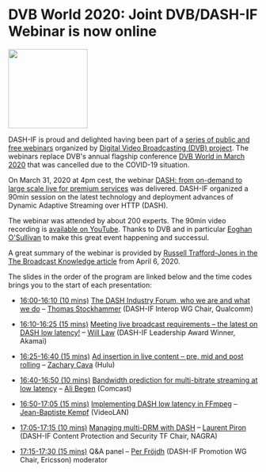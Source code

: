 
# DVB World 2020: Joint DVB/DASH-IF Webinar is now online 

<a href="https://dvb.org/webinar/webinar-dash-from-on-demand-to-large-scale-live-for-premium-services/" target="_blank" rel="noopener noreferrer"><img height="160px"  src="https://dashif.org/img/dvbworld2020_blue_642x428.png" alt="" /></a>
 
DASH-IF is proud and delighted having been part of a <a href="https://dvb.org/news-events/webinars"> series of public and free webinars</a> organized by <a href="http://www.dvb.org">Digital Video Broadcasting (DVB) project</a>. The webinars replace DVB's annual flagship conference <a href="http://www.dvbworld.org">DVB World in March 2020</a> that was cancelled due to the COVID-19 situation.

On March 31, 2020 at 4pm cest, the webinar <a href="https://dvb.org/webinar/webinar-dash-from-on-demand-to-large-scale-live-for-premium-services/">DASH: from on-demand to large scale live for premium services</a> was delivered. DASH-IF organized a 90min session on the latest technology and deployment advances of Dynamic Adaptive Streaming over HTTP (DASH). 

The webinar was attended by about 200 experts. The 90min video recording is <a href="https://youtu.be/1EwqPZF9LDk">available on YouTube</a>. Thanks to DVB and in particular <a href="https://www.linkedin.com/in/eoghanosullivan/">Eoghan O'Sullivan</a> to make this great event happening and successul.

A great summary of the webinar is provided by <a href="https://www.linkedin.com/in/russell-trafford-jones">Russell Trafford-Jones in the <a href="https://thebroadcastknowledge.com/2020/04/06/video-dash-from-on-demand-to-large-scale-live-for-premium-services/">The Broadcast Knowledge article</a> from April 6, 2020. 

The slides in the order of the program are linked below and the time codes brings you to the start of each presentation:

* <a href="https://youtu.be/1EwqPZF9LDk?t=40">16:00-16:10 (10 mins)</a>	 <a href="http://dvb.org/wp-content/uploads/2020/03/DASH-IF-DVB-World-Introduction.pdf">The DASH Industry Forum, who we are and what we do</a> – <a href="https://www.linkedin.com/in/stockhammer">Thomas Stockhammer</a> (DASH-IF Interop WG Chair, Qualcomm)

* <a href="https://youtu.be/1EwqPZF9LDk?t=689">16:10-16:25 (15 mins)</a>	<a href="http://dvb.org/wp-content/uploads/2020/03/Latest-on-DASH-low-latency.pdf">Meeting live broadcast requirements – the latest on DASH low latency!</a> – <a href="https://www.linkedin.com/in/wilaw/">Will Law</a> (DASH-IF Leadership Award Winner, Akamai)

* <a href="https://youtu.be/1EwqPZF9LDk?t=1674">16:25-16:40 (15 mins)</a>	<a href="http://dvb.org/wp-content/uploads/2020/03/Ad-Insertion-in-Live-Content.pdf">Ad insertion in live content – pre, mid and post rolling</a> – <a href="https://www.linkedin.com/in/zachary-cava-73a99b45/">Zachary Cava</a> (Hulu)

* <a href="https://youtu.be/1EwqPZF9LDk?t=2608">16:40-16:50 (10 mins)</a>	<a href="http://dvb.org/wp-content/uploads/2020/03/dashif-dvb-webinar_begen_2020_03-1.pdf">Bandwidth prediction for multi-bitrate streaming at low latency</a> – <a href="https://www.linkedin.com/in/acbegen/">Ali Begen</a> (Comcast)

* <a href="https://youtu.be/1EwqPZF9LDk?t=3225">16:50-17:05 (15 mins)</a>	<a href="http://dvb.org/wp-content/uploads/2020/03/Dash-LL.pdf">Implementing DASH low latency in FFmpeg</a> – <a href="https://www.linkedin.com/in/jbkempf/">Jean-Baptiste Kempf</a> (VideoLAN)

* <a href="https://youtu.be/1EwqPZF9LDk?t=3830">17:05-17:15 (10 mins)</a>	<a href="http://dvb.org/wp-content/uploads/2020/03/Managing-multi-DRM-with-DASH.pdf">Managing multi-DRM with DASH</a> – <a href="https://www.linkedin.com/in/laurentpiron/">Laurent Piron</a> (DASH-IF Content Protection and Security TF Chair, NAGRA)

* <a href="https://youtu.be/1EwqPZF9LDk?t=4942">17:15-17:30 (15 mins)</a>	Q&A panel – <a href="https://www.linkedin.com/in/per-frojdh/">Per Fröjdh</a> (DASH-IF Promotion WG Chair, Ericsson) moderator



